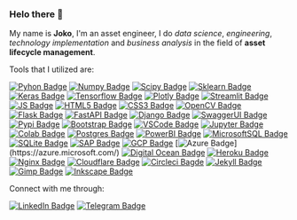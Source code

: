 ### Helo there 👋

My name is **Joko**, I'm an asset engineer, I do _data science_, _engineering_, _technology implementation_ and _business analysis_ in the field of **asset lifecycle management**.

Tools that I utilized are:

[![Pyhon Badge](https://img.shields.io/badge/Python-FFD43B?style=for-the-badge&logo=python&logoColor=blue)](https://www.python.org/)
[![Numpy Badge](https://img.shields.io/badge/Numpy-777BB4?style=for-the-badge&logo=numpy&logoColor=white)](https://numpy.org/)
[![Scipy Badge](https://img.shields.io/badge/SciPy-654FF0?style=for-the-badge&logo=SciPy&logoColor=white)](https://scipy.org/)
[![Sklearn Badge](https://img.shields.io/badge/scikit_learn-F7931E?style=for-the-badge&logo=scikit-learn&logoColor=white)](https://scikit-learn.org/)
[![Keras Badge](https://img.shields.io/badge/Keras-D00000?style=for-the-badge&logo=Keras&logoColor=white)](https://keras.io/)
[![Tensorflow Badge](https://img.shields.io/badge/TensorFlow-FF6F00?style=for-the-badge&logo=TensorFlow&logoColor=white)](https://www.tensorflow.org/)
[![Plotly Badge](https://img.shields.io/badge/Plotly-239120?style=for-the-badge&logo=plotly&logoColor=white)](https://plotly.com/)
[![Streamlit Badge](https://img.shields.io/badge/Streamlit-FF4B4B?style=for-the-badge&logo=Streamlit&logoColor=white)](https://streamlit.io/)
[![JS Badge](https://img.shields.io/badge/JavaScript-323330?style=for-the-badge&logo=javascript&logoColor=F7DF1E)](https://www.javascript.com/)
[![HTML5 Badge](https://img.shields.io/badge/HTML5-E34F26?style=for-the-badge&logo=html5&logoColor=white)](https://en.wikipedia.org/wiki/HTML5)
[![CSS3 Badge](https://img.shields.io/badge/CSS3-1572B6?style=for-the-badge&logo=css3&logoColor=white)](https://en.wikipedia.org/wiki/CSS)
[![OpenCV Badge](https://img.shields.io/badge/OpenCV-27338e?style=for-the-badge&logo=OpenCV&logoColor=white)](https://opencv.org/)
[![Flask Badge](https://img.shields.io/badge/Flask-000000?style=for-the-badge&logo=flask&logoColor=white)](https://flask.palletsprojects.com/)
[![FastAPI Badge](https://img.shields.io/badge/fastapi-109989?style=for-the-badge&logo=FASTAPI&logoColor=white)](https://fastapi.tiangolo.com/)
[![Django Badge](https://img.shields.io/badge/Django-092E20?style=for-the-badge&logo=django&logoColor=green)](https://www.djangoproject.com/)
[![SwaggerUI Badge](https://img.shields.io/badge/Swagger-85EA2D?style=for-the-badge&logo=Swagger&logoColor=white)](https://swagger.io/)
[![Pypi Badge](https://img.shields.io/badge/pypi-3775A9?style=for-the-badge&logo=pypi&logoColor=white)](https://pypi.org/)
[![Bootstrap Badge](https://img.shields.io/badge/Bootstrap-563D7C?style=for-the-badge&logo=bootstrap&logoColor=white)](https://getbootstrap.com/)
[![VSCode Badge](	https://img.shields.io/badge/VSCode-0078D4?style=for-the-badge&logo=visual%20studio%20code&logoColor=white)](https://code.visualstudio.com/)
[![Jupyter Badge](https://img.shields.io/badge/Jupyter-F37626.svg?&style=for-the-badge&logo=Jupyter&logoColor=white)](https://jupyter.org/)
[![Colab Badge](https://img.shields.io/badge/Colab-F9AB00?style=for-the-badge&logo=googlecolab&color=525252)](https://colab.research.google.com/)
[![Postgres Badge](	https://img.shields.io/badge/PostgreSQL-316192?style=for-the-badge&logo=postgresql&logoColor=white)](https://www.postgresql.org/)
[![PowerBI Badge](https://img.shields.io/badge/PowerBI-F2C811?style=for-the-badge&logo=Power%20BI&logoColor=white)](https://powerbi.microsoft.com/en-us/)
[![MicrosoftSQL Badge](https://img.shields.io/badge/Microsoft%20SQL%20Server-CC2927?style=for-the-badge&logo=microsoft%20sql%20server&logoColor=white)](https://www.microsoft.com/en-us/sql-server/sql-server-downloads)
[![SQLite Badge](	https://img.shields.io/badge/SQLite-07405E?style=for-the-badge&logo=sqlite&logoColor=white)](https://www.sqlite.org/)
[![SAP Badge](https://img.shields.io/badge/SAP-0FAAFF?style=for-the-badge&logo=sap&logoColor=white)](https://www.sap.com/)
[![GCP Badge](https://img.shields.io/badge/Google_Cloud-4285F4?style=for-the-badge&logo=google-cloud&logoColor=white)](https://cloud.google.com/)
[![Azure Badge]([https://img.shields.io/badge/Azure_DevOps-0078D7?style=for-the-badge&logo=azure-devops&logoColor=white](https://img.shields.io/badge/microsoft%20azure-0089D6?style=for-the-badge&logo=microsoft-azure&logoColor=white))](https://azure.microsoft.com/)
[![Digital Ocean Badge](https://img.shields.io/badge/Digital_Ocean-0080FF?style=for-the-badge&logo=DigitalOcean&logoColor=white)](https://www.digitalocean.com/)
[![Heroku Badge](https://img.shields.io/badge/Heroku-430098?style=for-the-badge&logo=heroku&logoColor=white)](https://www.heroku.com/)
[![Nginx Badge](https://img.shields.io/badge/Nginx-009639?style=for-the-badge&logo=nginx&logoColor=white)](https://www.nginx.com/)
[![Cloudflare Badge](https://img.shields.io/badge/Cloudflare-F38020?style=for-the-badge&logo=Cloudflare&logoColor=white)](https://www.cloudflare.com/)
[![Circleci Bagde](https://img.shields.io/badge/circleci-343434?style=for-the-badge&logo=circleci&logoColor=white)](https://circleci.com/)
[![Jekyll Badge](https://img.shields.io/badge/Jekyll-CC0000?style=for-the-badge&logo=Jekyll&logoColor=white)](https://jekyllrb.com/)
[![Gimp Badge](https://img.shields.io/badge/gimp-5C5543?style=for-the-badge&logo=gimp&logoColor=white)](https://www.gimp.org/)
[![Inkscape Badge](	https://img.shields.io/badge/Inkscape-000000?style=for-the-badge&logo=Inkscape&logoColor=white)](https://inkscape.org/id/)

Connect with me through:

[![LinkedIn Badge](https://img.shields.io/badge/LinkedIn-0077B5?style=for-the-badge&logo=linkedin&logoColor=white)](https://linkedin.com/in/jpawitro)
[![Telegram Badge](https://img.shields.io/badge/Telegram-2CA5E0?style=for-the-badge&logo=telegram&logoColor=white)](https://t.me/pakjoko_bot)
